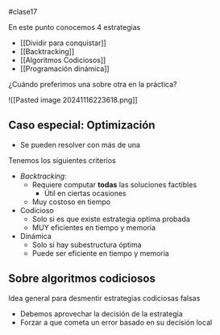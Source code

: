 #clase17

En este punto conocemos 4 estrategias 

- [[Dividir para conquistar]]
- [[Backtracking]]
- [[Algoritmos Codiciosos]]
- [[Programación dinámica]]

¿Cuándo preferimos una sobre otra en la práctica?

![[Pasted image 20241116223618.png]]

## Caso especial: Optimización

- Se pueden resolver con más de una 

Tenemos los siguientes criterios

- *Backtracking*:
	- Requiere computar **todas** las soluciones factibles
		- Útil en ciertas ocasiones
	- Muy costoso en tiempo
- Codicioso
	- Solo si es que existe estrategia optima probada
	- MUY eficientes en tiempo y memoria
- Dinámica
	- Solo si hay subestructura óptima
	- Puede ser eficiente en tiempo y memoria

## Sobre algoritmos codiciosos

Idea general para desmentir estrategias codiciosas falsas
- Debemos aprovechar la decisión de la estrategia
- Forzar a que cometa un error basado en su decisión local